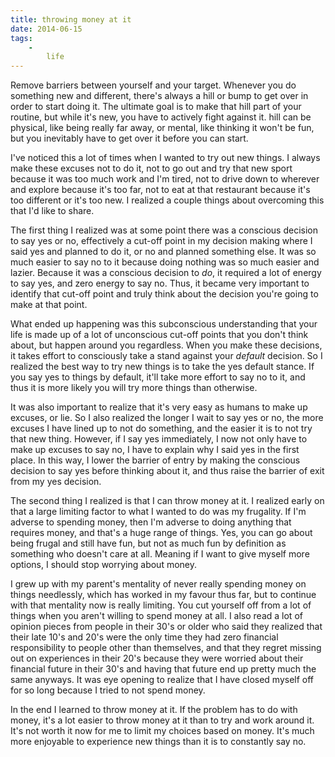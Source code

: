 ```yaml
---
title: throwing money at it
date: 2014-06-15
tags:
    -
        life
---
```


Remove barriers between yourself and your target. Whenever you do something new and different, there's always a hill or bump to get over in order to start doing it. The ultimate goal is to make that hill part of your routine, but while it's new, you have to actively fight against it. hill can be physical, like being really far away, or mental, like thinking it won't be fun, but you inevitably have to get over it before you can start.

I've noticed this a lot of times when I wanted to try out new things. I always make these excuses not to do it, not to go out and try that new sport because it was too much work and I'm tired, not to drive down to wherever and explore because it's too far, not to eat at that restaurant because it's too different or it's too new. I realized a couple things about overcoming this that I'd like to share.

The first thing I realized was at some point there was a conscious decision to say yes or no, effectively a cut-off point in my decision making where I said yes and planned to do it, or no and planned something else. It was so much easier to say no to it because doing nothing was so much easier and lazier. Because it was a conscious decision to *do*, it required a lot of energy to say yes, and zero energy to say no. Thus, it became very important to identify that cut-off point and truly think about the decision you're going to make at that point.

What ended up happening was this subconscious understanding that your life is made up of a lot of unconscious cut-off points that you don't think about, but happen around you regardless. When you make these decisions, it takes effort to consciously take a stand against your *default* decision. So I realized the best way to try new things is to take the yes default stance. If you say yes to things by default, it'll take more effort to say no to it, and thus it is more likely you will try more things than otherwise.

It was also important to realize that it's very easy as humans to make up excuses, or lie. So I also realized the longer I wait to say yes or no, the more excuses I have lined up to not do something, and the easier it is to not try that new thing. However, if I say yes immediately, I now not only have to make up excuses to say no, I have to explain why I said yes in the first place. In this way, I lower the barrier of entry by making the conscious decision to say yes before thinking about it, and thus raise the barrier of exit from my yes decision.

The second thing I realized is that I can throw money at it. I realized early on that a large limiting factor to what I wanted to do was my frugality. If I'm adverse to spending money, then I'm adverse to doing anything that requires money, and that's a huge range of things. Yes, you can go about being frugal and still have fun, but not as much fun by definition as something who doesn't care at all. Meaning if I want to give myself more options, I should stop worrying about money.

I grew up with my parent's mentality of never really spending money on things needlessly, which has worked in my favour thus far, but to continue with that mentality now is really limiting. You cut yourself off from a lot of things when you aren't willing to spend money at all. I also read a lot of opinion pieces from people in their 30's or older who said they realized that their late 10's and 20's were the only time they had zero financial responsibility to people other than themselves, and that they regret missing out on experiences in their 20's because they were worried about their financial future in their 30's and having that future end up pretty much the same anyways. It was eye opening to realize that I have closed myself off for so long because I tried to not spend money.

In the end I learned to throw money at it. If the problem has to do with money, it's a lot easier to throw money at it than to try and work around it. It's not worth it now for me to limit my choices based on money. It's much more enjoyable to experience new things than it is to constantly say no.
